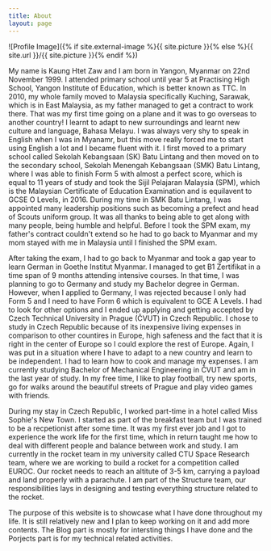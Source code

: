 ```yaml
---
title: About
layout: page
---
```

![Profile Image]({% if site.external-image %}{{ site.picture }}{% else %}{{ site.url }}/{{ site.picture }}{% endif %})

<p>My name is Kaung Htet Zaw and I am born in Yangon, Myanmar on 22nd November 1999. I attended primary school until year 5 at Practising High School, Yangon Institute of Education, which is better known as TTC. In 2010, my whole family moved to Malaysia specifically Kuching, Sarawak, which is in East Malaysia, as my father managed to get a contract to work there. That was my first time going on a plane and it was to go overseas to another country! I learnt to adapt to new surroundings and learnt new culture and language, Bahasa Melayu. I was always very shy to speak in English when I was in Myanamr, but this move really forced me to start using English a lot and I became fluent with it. I first moved to a primary school called Sekolah Kebangsaan (SK) Batu Lintang and then moved on to the secondary school, Sekolah Menengah Kebangsaan (SMK) Batu Lintang, where I was able to finish Form 5 with almost a perfect score, which is equal to 11 years of study and took the Sijil Pelajaran Malaysia (SPM), which is the Malaysian Certificate of Education Examination and is equilavent to GCSE O Levels, in 2016. During my time in SMK Batu Lintang, I was appointed many leadership positions such as becoming a prefect and head of Scouts uniform group. It was all thanks to being able to get along with many people, being humble and helpful. Before I took the SPM exam, my father's contract couldn't extend so he had to go back to Myanmar and my mom stayed with me in Malaysia until I finished the SPM exam.</p>

<p>After taking the exam, I had to go back to Myanmar and took a gap year to learn German in Goethe Institut Myanmar. I managed to get B1 Zertifikat in a time span of 9 months attending intensive courses. In that time, I was planning to go to Germany and study my Bachelor degree in German. However, when I applied to Germany, I was rejected because I only had Form 5 and I need to have Form 6 which is equivalent to GCE A Levels. I had to look for other options and I ended up applying and getting accepted by Czech Technical University in Prague (ČVUT) in Czech Republic. I chose to study in Czech Republic because of its inexpensive living expenses in comparison to other countires in Europe, high safeness and the fact that it is right in the center of Europe so I could explore the rest of Europe. Again, I was put in a situation where I have to adapt to a new country and learn to be independent. I had to learn how to cook and manage my expenses. I am currently studying Bachelor of Mechanical Engineering in ČVUT and am in the last year of study. In my free time, I like to play football, try new sports, go for walks around the beautiful streets of Prague and play video games with friends.</p>

<p>During my stay in Czech Republic, I worked part-time in a hotel called Miss Sophie's New Town. I started as part of the breakfast team but I was trained to be a recpetionist after some time. It was my first ever job and I got to experience the work life for the first time, which in return taught me how to deal with different people and balance between work and study. I am currently in the rocket team in my university called CTU Space Research team, where we are working to build a rocket for a competition called EUROC. Our rocket needs to reach an altitute of 3-5 km, carrying a payload and land properly with a parachute. I am part of the Structure team, our responsibilities lays in designing and testing everything structure related to the rocket.</p>

<p>The purpose of this website is to showcase what I have done throughout my life. It is still relatively new and I plan to keep working on it and add more contents. The Blog part is mostly for intersting things I have done and the Porjects part is for my technical related activities.</p>

